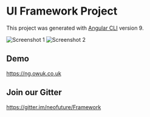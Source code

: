 # UI Framework Project

This project was generated with [Angular CLI](https://github.com/angular/angular-cli) version 9.

![Screenshot 1](https://owuk.co.uk/1.png)
![Screenshot 2](https://owuk.co.uk/2.png)

## Demo

https://ng.owuk.co.uk

## Join our Gitter

https://gitter.im/neofuture/Framework


